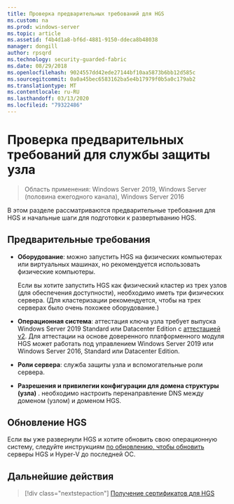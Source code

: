 ```yaml
---
title: Проверка предварительных требований для HGS
ms.custom: na
ms.prod: windows-server
ms.topic: article
ms.assetid: f4b4d1a8-bf6d-4881-9150-ddeca8b48038
manager: dongill
author: rpsqrd
ms.technology: security-guarded-fabric
ms.date: 08/29/2018
ms.openlocfilehash: 9024557dd42ede27144bf10aa5873b6bb12d585c
ms.sourcegitcommit: 0a0a45bec6583162ba5e4b17979f0b5a0c179ab2
ms.translationtype: MT
ms.contentlocale: ru-RU
ms.lasthandoff: 03/13/2020
ms.locfileid: "79322486"
---
```

# <a name="review-prerequisites-for-the-host-guardian-service"></a>Проверка предварительных требований для службы защиты узла

>Область применения: Windows Server 2019, Windows Server (половина ежегодного канала), Windows Server 2016


В этом разделе рассматриваются предварительные требования для HGS и начальные шаги для подготовки к развертыванию HGS.

## <a name="prerequisites"></a>Предварительные требования 

-   **Оборудование**: можно запустить HGS на физических компьютерах или виртуальных машинах, но рекомендуется использовать физические компьютеры.

    Если вы хотите запустить HGS как физический кластер из трех узлов (для обеспечения доступности), необходимо иметь три физических сервера. (Для кластеризации рекомендуется, чтобы на трех серверах было очень похожее оборудование.)
  
-   **Операционная система**: аттестация ключа узла требует выпуска Windows Server 2019 Standard или Datacenter Edition с [аттестацией v2](guarded-fabric-tpm-trusted-attestation-capturing-hardware.md#versioned-attestation-policies). Для аттестации на основе доверенного платформенного модуля HGS может работать под управлением Windows Server 2019 или Windows Server 2016, Standard или Datacenter Edition.

-   **Роли сервера**: служба защиты узла и вспомогательные роли сервера.

-   **Разрешения и привилегии конфигурации для домена структуры (узла)** . необходимо настроить перенаправление DNS между доменом (узлом) и доменом HGS. 
    
## <a name="upgrading-hgs"></a>Обновление HGS

Если вы уже развернули HGS и хотите обновить свою операционную систему, следуйте инструкциям [по обновлению, чтобы обновить](guarded-fabric-upgrade-to-2019.md) серверы HGS и Hyper-V до последней ОС.

## <a name="next-step"></a>Дальнейшие действия

> [!div class="nextstepaction"]
> [Получение сертификатов для HGS](guarded-fabric-obtain-certs.md)